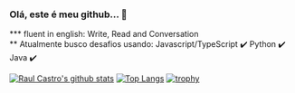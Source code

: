 ### Olá, este é meu github... 👋

*** fluent in english: Write, Read and Conversation <br/>
** Atualmente busco desafios usando: 
Javascript/TypeScript :heavy_check_mark: 
Python :heavy_check_mark: 
Java :heavy_check_mark:

[![Raul Castro's github stats](https://github-readme-stats.vercel.app/api?username=raulc27&show_icons=true)](https://github.com/anuraghazra/github-readme-stats)
[![Top Langs](https://github-readme-stats.vercel.app/api/top-langs/?username=raulc27&langs_count=10&layout=compact)](https://github.com/anuraghazra/github-readme-stats)
[![trophy](https://github-profile-trophy.vercel.app/?username=raulc27&theme=dracula)](https://github.com/ryo-ma/github-profile-trophy)




